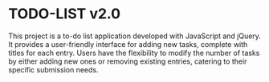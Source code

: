 # TODO-LIST v2.0

This project is a to-do list application developed with JavaScript and jQuery. It provides a user-friendly interface for adding new tasks, complete with titles for each entry. Users have the flexibility to modify the number of tasks by either adding new ones or removing existing entries, catering to their specific submission needs.
